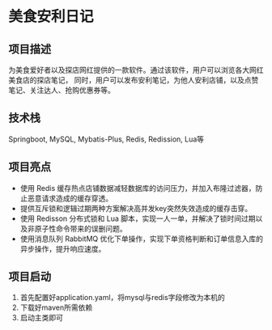 # 美食安利日记
## 项目描述
为美食爱好者以及探店网红提供的一款软件。通过该软件，用户可以浏览各大网红美食店的探店笔记，
同时，用户可以发布安利笔记，为他人安利店铺，以及点赞笔记、关注达人、抢购优惠券等。
## 技术栈
Springboot, MySQL, Mybatis-Plus, Redis, Redission, Lua等
## 项目亮点 
- 使用 Redis 缓存热点店铺数据减轻数据库的访问压力，并加入布隆过滤器，防止恶意请求造成的缓存穿透。 
- 提供互斥锁和逻辑过期两种方案解决高并发key突然失效造成的缓存击穿。 
- 使用 Redisson 分布式锁和 Lua 脚本，实现一人一单，并解决了锁时间过期以及非原子性命令带来的误删问题。 
- 使用消息队列 RabbitMQ 优化下单操作，实现下单资格判断和订单信息入库的异步操作，提升响应速度。
## 项目启动
1. 首先配置好application.yaml，将mysql与redis字段修改为本机的
2. 下载好maven所需依赖
3. 启动主类即可